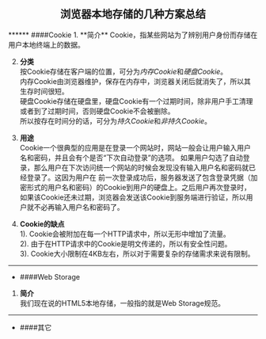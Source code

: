 <center><h2>浏览器本地存储的几种方案总结</h2></center>
******
####Cookie  
1. **简介**  
Cookie，指某些网站为了辨别用户身份而存储在用户本地终端上的数据。  

2. **分类**  
按Cookie存储在客户端的位置，可分为*内存Cookie*和*硬盘Cookie*。  
内存Cookie由浏览器维护，保存在内存中，浏览器关闭后就消失了，所以其生存时间很短。  
硬盘Cookie存储在硬盘里，硬盘Cookie有一个过期时间，除非用户手工清理或者到了过期时间，否则硬盘Cookie不会被删除。  
所以按存在时间分的话，可分为*持久Cookie*和*非持久Cookie*。  
  
3. **用途**  
Cookie一个很典型的应用是在登录一个网站时，网站一般会让用户输入用户名和密码，并且会有个是否“下次自动登录”的选项。
如果用户勾选了自动登录，那么用户在下次访问统一个网站的时候会发现没有输入用户名和密码就已经登录了。这因为用户在
前一次登录成功后，服务器发送了包含登录凭据（加密形式的用户名和密码）的Cookie到用户的硬盘上。之后用户再次登录时，
如果该Cookie还未过期，浏览器会发送该Cookie到服务端进行验证，所以用户就不必再输入用户名和密码了。  
  
4. **Cookie的缺点**  
1). Cookie会被附加在每一个HTTP请求中，所以无形中增加了流量。  
2). 由于在HTTP请求中的Cookie是明文传递的，所以有安全性问题。  
3). Cookie大小限制在4KB左右，所以对于需要复杂的存储需求来说有限制。  


******
* ####Web Storage  

1. **简介**  
我们现在说的HTML5本地存储，一般指的就是Web Storage规范。
******
* ####其它